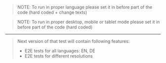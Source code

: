 


> NOTE: To run in proper language please set it in before part of the code (hard coded + change texts)

> NOTE: To run in proper desktop, mobile or tablet mode please set it in before part of the code (hard coded)
<hr/>

> Next version of that test will contain following features:
>  - E2E tests for all languages: EN, DE
>  - E2E tests for different resolutions
